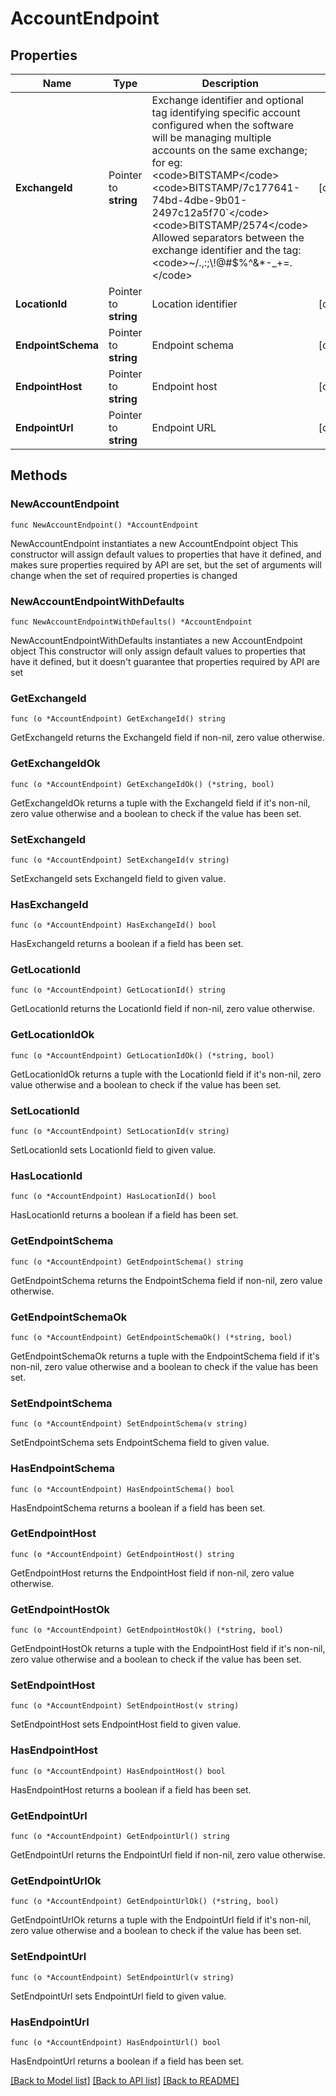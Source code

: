 # AccountEndpoint

## Properties

Name | Type | Description | Notes
------------ | ------------- | ------------- | -------------
**ExchangeId** | Pointer to **string** | Exchange identifier and optional tag identifying specific account configured when the software will be managing multiple accounts on the same exchange; for eg:  &lt;code&gt;BITSTAMP&lt;/code&gt; &lt;code&gt;BITSTAMP/7c177641-74bd-4dbe-9b01-2497c12a5f70&#x60;&lt;/code&gt; &lt;code&gt;BITSTAMP/2574&lt;/code&gt; Allowed separators between the exchange identifier and the tag: &lt;code&gt;~/.,:;\\!@#$%^&amp;*-_+&#x3D;.&lt;/code&gt;  | [optional] 
**LocationId** | Pointer to **string** | Location identifier | [optional] 
**EndpointSchema** | Pointer to **string** | Endpoint schema | [optional] 
**EndpointHost** | Pointer to **string** | Endpoint host | [optional] 
**EndpointUrl** | Pointer to **string** | Endpoint URL | [optional] 

## Methods

### NewAccountEndpoint

`func NewAccountEndpoint() *AccountEndpoint`

NewAccountEndpoint instantiates a new AccountEndpoint object
This constructor will assign default values to properties that have it defined,
and makes sure properties required by API are set, but the set of arguments
will change when the set of required properties is changed

### NewAccountEndpointWithDefaults

`func NewAccountEndpointWithDefaults() *AccountEndpoint`

NewAccountEndpointWithDefaults instantiates a new AccountEndpoint object
This constructor will only assign default values to properties that have it defined,
but it doesn't guarantee that properties required by API are set

### GetExchangeId

`func (o *AccountEndpoint) GetExchangeId() string`

GetExchangeId returns the ExchangeId field if non-nil, zero value otherwise.

### GetExchangeIdOk

`func (o *AccountEndpoint) GetExchangeIdOk() (*string, bool)`

GetExchangeIdOk returns a tuple with the ExchangeId field if it's non-nil, zero value otherwise
and a boolean to check if the value has been set.

### SetExchangeId

`func (o *AccountEndpoint) SetExchangeId(v string)`

SetExchangeId sets ExchangeId field to given value.

### HasExchangeId

`func (o *AccountEndpoint) HasExchangeId() bool`

HasExchangeId returns a boolean if a field has been set.

### GetLocationId

`func (o *AccountEndpoint) GetLocationId() string`

GetLocationId returns the LocationId field if non-nil, zero value otherwise.

### GetLocationIdOk

`func (o *AccountEndpoint) GetLocationIdOk() (*string, bool)`

GetLocationIdOk returns a tuple with the LocationId field if it's non-nil, zero value otherwise
and a boolean to check if the value has been set.

### SetLocationId

`func (o *AccountEndpoint) SetLocationId(v string)`

SetLocationId sets LocationId field to given value.

### HasLocationId

`func (o *AccountEndpoint) HasLocationId() bool`

HasLocationId returns a boolean if a field has been set.

### GetEndpointSchema

`func (o *AccountEndpoint) GetEndpointSchema() string`

GetEndpointSchema returns the EndpointSchema field if non-nil, zero value otherwise.

### GetEndpointSchemaOk

`func (o *AccountEndpoint) GetEndpointSchemaOk() (*string, bool)`

GetEndpointSchemaOk returns a tuple with the EndpointSchema field if it's non-nil, zero value otherwise
and a boolean to check if the value has been set.

### SetEndpointSchema

`func (o *AccountEndpoint) SetEndpointSchema(v string)`

SetEndpointSchema sets EndpointSchema field to given value.

### HasEndpointSchema

`func (o *AccountEndpoint) HasEndpointSchema() bool`

HasEndpointSchema returns a boolean if a field has been set.

### GetEndpointHost

`func (o *AccountEndpoint) GetEndpointHost() string`

GetEndpointHost returns the EndpointHost field if non-nil, zero value otherwise.

### GetEndpointHostOk

`func (o *AccountEndpoint) GetEndpointHostOk() (*string, bool)`

GetEndpointHostOk returns a tuple with the EndpointHost field if it's non-nil, zero value otherwise
and a boolean to check if the value has been set.

### SetEndpointHost

`func (o *AccountEndpoint) SetEndpointHost(v string)`

SetEndpointHost sets EndpointHost field to given value.

### HasEndpointHost

`func (o *AccountEndpoint) HasEndpointHost() bool`

HasEndpointHost returns a boolean if a field has been set.

### GetEndpointUrl

`func (o *AccountEndpoint) GetEndpointUrl() string`

GetEndpointUrl returns the EndpointUrl field if non-nil, zero value otherwise.

### GetEndpointUrlOk

`func (o *AccountEndpoint) GetEndpointUrlOk() (*string, bool)`

GetEndpointUrlOk returns a tuple with the EndpointUrl field if it's non-nil, zero value otherwise
and a boolean to check if the value has been set.

### SetEndpointUrl

`func (o *AccountEndpoint) SetEndpointUrl(v string)`

SetEndpointUrl sets EndpointUrl field to given value.

### HasEndpointUrl

`func (o *AccountEndpoint) HasEndpointUrl() bool`

HasEndpointUrl returns a boolean if a field has been set.


[[Back to Model list]](../README.md#documentation-for-models) [[Back to API list]](../README.md#documentation-for-api-endpoints) [[Back to README]](../README.md)


